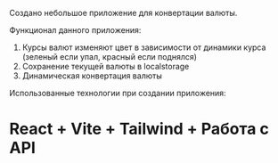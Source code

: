 Создано небольшое приложение для конвертации валюты.

Функционал данного приложения:

1. Курсы валют изменяют цвет в зависимости от динамики курса (зеленый если упал, красный если поднялся)
2. Сохранение текущей валюты в localstorage
3. Динамическая конвертация валюты

Использованные технологии при создании приложения:

# React + Vite + Tailwind + Работа с API
